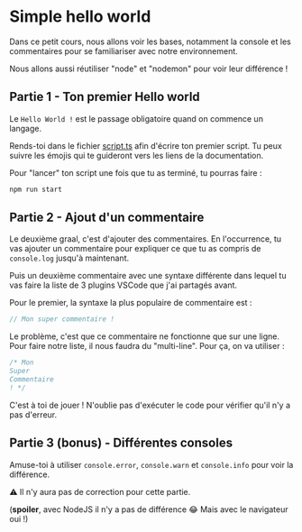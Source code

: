 # Simple hello world

Dans ce petit cours, nous allons voir les bases, notamment la console et les commentaires pour se familiariser avec notre environnement.

Nous allons aussi réutiliser "node" et "nodemon" pour voir leur différence !

## Partie 1 - Ton premier Hello world

Le `Hello World !` est le passage obligatoire quand on commence un langage.

Rends-toi dans le fichier [script.ts](./script.js) afin d'écrire ton premier script. Tu peux suivre les émojis qui te guideront vers les liens de la documentation.

Pour "lancer" ton script une fois que tu as terminé, tu pourras faire :

```bash
npm run start
```

## Partie 2 - Ajout d'un commentaire

Le deuxième graal, c'est d'ajouter des commentaires. En l'occurrence, tu vas ajouter un commentaire pour expliquer ce que tu as compris de `console.log` jusqu'à maintenant.

Puis un deuxième commentaire avec une syntaxe différente dans lequel tu vas faire la liste de 3 plugins VSCode que j'ai partagés avant.

Pour le premier, la syntaxe la plus populaire de commentaire est :

```js
// Mon super commentaire !
```

Le problème, c'est que ce commentaire ne fonctionne que sur une ligne. Pour faire notre liste, il nous faudra du "multi-line". Pour ça, on va utiliser :

```js
/* Mon
Super
Commentaire
! */
```

C'est à toi de jouer ! N'oublie pas d'exécuter le code pour vérifier qu'il n'y a pas d'erreur.

## Partie 3 (bonus) - Différentes consoles

Amuse-toi à utiliser `console.error`, `console.warn` et `console.info` pour voir la différence.

⚠️ Il n'y aura pas de correction pour cette partie.

(**spoiler**, avec NodeJS il n'y a pas de différence 😂 Mais avec le navigateur oui !)
